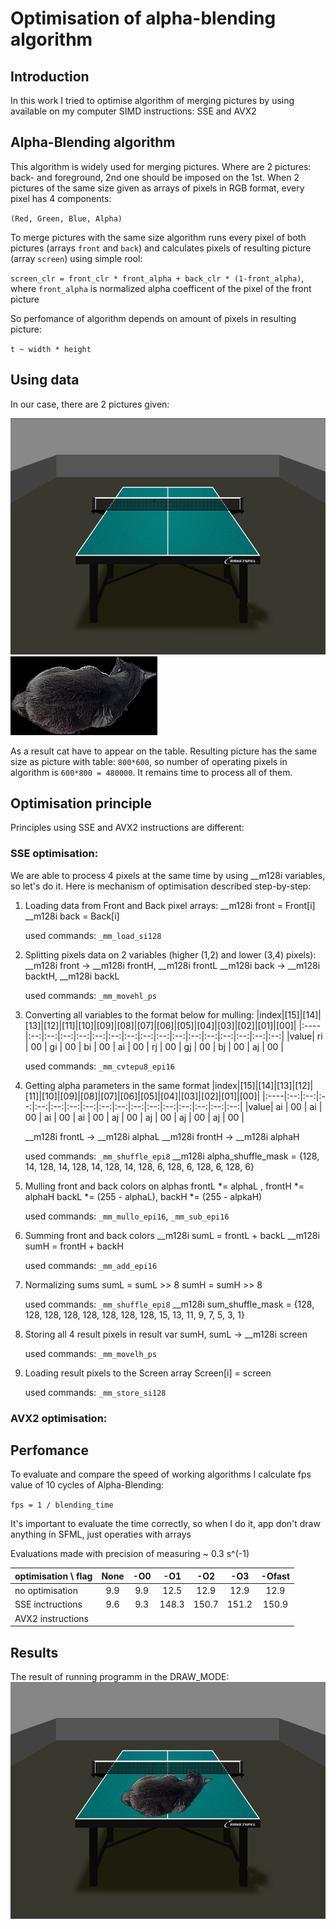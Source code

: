 # Optimisation of alpha-blending algorithm

## Introduction
In this work I tried to optimise algorithm of merging pictures by using available on my computer SIMD instructions: SSE and AVX2

## Alpha-Blending algorithm
This algorithm is widely used for merging pictures. Where are 2 pictures: back- and foreground, 2nd one should be imposed on the 1st. When 2 pictures of the same size given as arrays of pixels in RGB format, every pixel has 4 components:

``(Red, Green, Blue, Alpha)``

To merge pictures with the same size algorithm runs every pixel of both pictures (arrays ``front`` and ``back``) and calculates pixels of resulting picture (array ``screen``) using simple rool:

``screen_clr = front_clr * front_alpha + back_clr * (1-front_alpha)``, where ``front_alpha`` is normalized alpha coefficent of the pixel of the front picture

So perfomance of algorithm depends on amount of pixels in resulting picture:

``t ~ width * height``

## Using data
In our case, there are 2 pictures given:

![Table](Pictures/Table.bmp)
![AskhatCat](Pictures/AskhatCat.bmp)

As a result cat have to appear on the table. Resulting picture has the same size as picture with table: ``800*600``, so number of operating pixels in algorithm is ``600*800 = 480000``. It remains time to process all of them.

## Optimisation principle
Principles using SSE and AVX2 instructions are different:

### SSE optimisation:
We are able to process 4 pixels at the same time by using __m128i variables, so let's do it. Here is mechanism of optimisation described step-by-step:

1) Loading data from Front and Back pixel arrays:
    __m128i front = Front[i]
    __m128i back  = Back[i]

    used commands: ``_mm_load_si128``

2) Splitting pixels data on 2 variables (higher (1,2) and lower (3,4) pixels):
    __m128i front -> __m128i frontH, __m128i frontL
    __m128i back  -> __m128i backtH, __m128i backL

    used commands: ``_mm_movehl_ps``

3) Converting all variables to the format  below for mulling:
    |index|[15]|[14]|[13]|[12]|[11]|[10]|[09]|[08]|[07]|[06]|[05]|[04]|[03]|[02]|[01]|[00]|
    |:----|:--:|:--:|:--:|:--:|:--:|:--:|:--:|:--:|:--:|:--:|:--:|:--:|:--:|:--:|:--:|:--:|
    |value| ri | 00 | gi | 00 | bi | 00 | ai | 00 | rj | 00 | gj | 00 | bj | 00 | aj | 00 |

    used commands: ``_mm_cvtepu8_epi16``

4) Getting alpha parameters in the same format
    |index|[15]|[14]|[13]|[12]|[11]|[10]|[09]|[08]|[07]|[06]|[05]|[04]|[03]|[02]|[01]|[00]|
    |:----|:--:|:--:|:--:|:--:|:--:|:--:|:--:|:--:|:--:|:--:|:--:|:--:|:--:|:--:|:--:|:--:|
    |value| ai | 00 | ai | 00 | ai | 00 | ai | 00 | aj | 00 | aj | 00 | aj | 00 | aj | 00 |

    __m128i frontL -> __m128i alphaL
    __m128i frontH -> __m128i alphaH

    used commands: ``_mm_shuffle_epi8``
    __m128i alpha_shuffle_mask = {128, 14, 128, 14, 128, 14, 128, 14,   128, 6, 128, 6, 128, 6, 128, 6}

5) Mulling front and back colors on alphas
    frontL *= alphaL        , frontH *= alphaH
    backL  *= (255 - alphaL), backH  *= (255 - alpkaH)

    used commands: ``_mm_mullo_epi16``, ``_mm_sub_epi16``

6) Summing front and back colors
    __m128i sumL = frontL + backL
    __m128i sumH = frontH + backH

    used commands: ``_mm_add_epi16``

7) Normalizing sums
    sumL = sumL >> 8
    sumH = sumH >> 8

    used commands: ``_mm_shuffle_epi8``
    __m128i sum_shuffle_mask = {128, 128, 128, 128, 128, 128, 128, 128, 15, 13, 11, 9, 7, 5, 3, 1}

8) Storing all 4 result pixels in result var
    sumH, sumL -> __m128i screen

    used commands: ``_mm_movelh_ps``

9) Loading result pixels to the Screen array
    Screen[i] = screen

    used commands: ``_mm_store_si128``

### AVX2 optimisation:


## Perfomance
To evaluate and compare the speed of working algorithms I calculate fps value of 10 cycles of Alpha-Blending:

``fps = 1 / blending_time``

It's important to evaluate the time correctly, so when I do it, app don't draw anything in SFML, just operaties with arrays

Evaluations made with precision of measuring ~ 0.3 s^(-1)

|optimisation \ flag|None   |-O0 |-O1  |-O2  |-O3     |-Ofast|
|:------------------|:-----:|:--:|:---:|:---:|:------:|:----:|
|no optimisation    |9.9    |9.9 |12.5 |12.9 |12.9    |12.9  |
|SSE inctructions   |9.6    |9.3 |148.3|150.7|151.2   |150.9 |
|AVX2 instructions  |       |    |     |     |        |      |

## Results
The result of running programm in the DRAW_MODE:
![Result](Pictures/Result.png)
